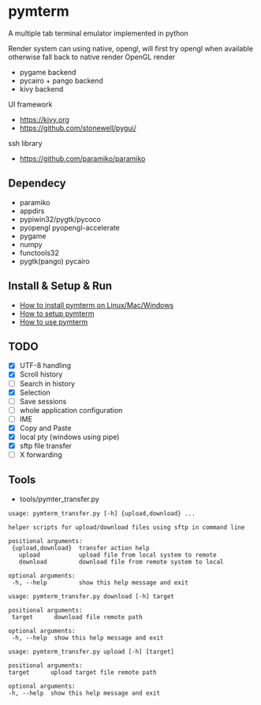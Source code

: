 # pymterm
A multiple tab terminal emulator implemented in python

Render system can using native, opengl, will first try opengl when available otherwise fall back to native render
OpenGL render
 - pygame backend
 - pycairo + pango backend
 - kivy backend
 
UI framework 
 - https://kivy.org
 - https://github.com/stonewell/pygui/

ssh library 
 - https://github.com/paramiko/paramiko

## Dependecy
 - paramiko
 - appdirs
 - pypiwin32/pygtk/pycoco
 - pyopengl pyopengl-accelerate
 - pygame
 - numpy
 - functools32
 - pygtk(pango) pycairo

## Install & Setup & Run
 - [How to install pymterm on Linux/Mac/Windows](docs/install.md)
 - [How to setup pymterm](docs/setup.md)
 - [How to use pymterm](docs/usage.md)
   
## TODO
- [X] UTF-8 handling
- [X] Scroll history
- [ ] Search in history
- [X] Selection
- [ ] Save sessions
- [ ] whole application configuration
- [ ] IME
- [X] Copy and Paste
- [X] local pty (windows using pipe)
- [X] sftp file transfer
- [ ] X forwarding

## Tools
 - tools/pymter_transfer.py
 ```
usage: pymterm_transfer.py [-h] {upload,download} ...

helper scripts for upload/download files using sftp in command line

positional arguments:
  {upload,download}  transfer action help
    upload           upload file from local system to remote
    download         download file from remote system to local

optional arguments:
  -h, --help         show this help message and exit
 ``` 
 ```
usage: pymterm_transfer.py download [-h] target

positional arguments:
  target      download file remote path

optional arguments:
  -h, --help  show this help message and exit
  ```
  ```
usage: pymterm_transfer.py upload [-h] [target]

positional arguments:
  target      upload target file remote path

optional arguments:
  -h, --help  show this help message and exit
 ```
